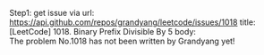 Step1: get issue via url: https://api.github.com/repos/grandyang/leetcode/issues/1018 
 title:[LeetCode] 1018. Binary Prefix Divisible By 5 
 body:  
 The problem No.1018 has not been written by Grandyang yet!